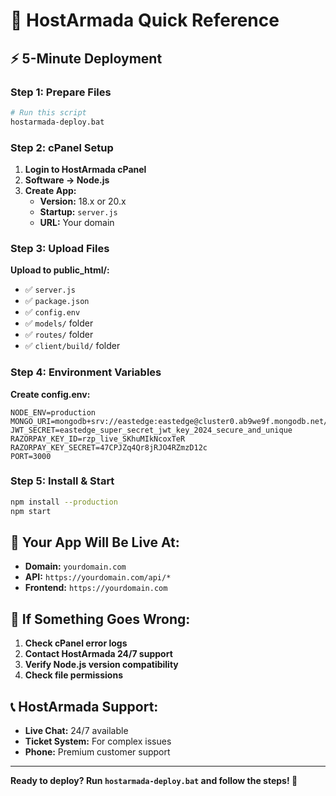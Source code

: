 # 🚀 HostArmada Quick Reference

## ⚡ 5-Minute Deployment

### **Step 1: Prepare Files**
```bash
# Run this script
hostarmada-deploy.bat
```

### **Step 2: cPanel Setup**
1. **Login to HostArmada cPanel**
2. **Software → Node.js**
3. **Create App:**
   - **Version:** 18.x or 20.x
   - **Startup:** `server.js`
   - **URL:** Your domain

### **Step 3: Upload Files**
**Upload to public_html/:**
- ✅ `server.js`
- ✅ `package.json`
- ✅ `config.env`
- ✅ `models/` folder
- ✅ `routes/` folder
- ✅ `client/build/` folder

### **Step 4: Environment Variables**
**Create config.env:**
```env
NODE_ENV=production
MONGO_URI=mongodb+srv://eastedge:eastedge@cluster0.ab9we9f.mongodb.net/eastedge
JWT_SECRET=eastedge_super_secret_jwt_key_2024_secure_and_unique
RAZORPAY_KEY_ID=rzp_live_SKhuMIkNcoxTeR
RAZORPAY_KEY_SECRET=47CPJZq4Qr8jRJO4RZmzD12c
PORT=3000
```

### **Step 5: Install & Start**
```bash
npm install --production
npm start
```

## 🎯 Your App Will Be Live At:
- **Domain:** `yourdomain.com`
- **API:** `https://yourdomain.com/api/*`
- **Frontend:** `https://yourdomain.com`

## 🔧 If Something Goes Wrong:
1. **Check cPanel error logs**
2. **Contact HostArmada 24/7 support**
3. **Verify Node.js version compatibility**
4. **Check file permissions**

## 📞 HostArmada Support:
- **Live Chat:** 24/7 available
- **Ticket System:** For complex issues
- **Phone:** Premium customer support

---

**Ready to deploy? Run `hostarmada-deploy.bat` and follow the steps! 🚀** 